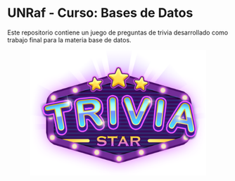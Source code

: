 # UNRaf - Curso: Bases de Datos 

Este repositorio contiene un juego de preguntas de trivia desarrollado como trabajo final para la materia base de datos.

<div align="center">
  <img src="Assets/Images/logo.png" alt="Logo" width="400"/>
</div>

